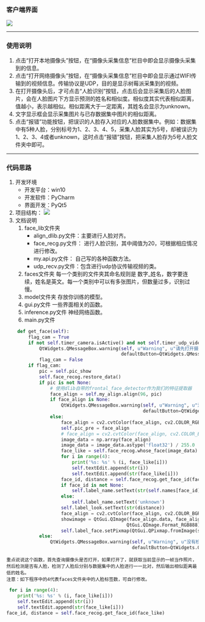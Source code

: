 ### 客户端界面
![](http://ww1.sinaimg.cn/mw690/006IYRZEly1fp331vehs7j30sj0m574b.jpg)
___
### 使用说明
1. 点击“打开本地摄像头”按钮，在“摄像头采集信息”栏目中即会显示摄像头采集到的信息。
2. 点击“打开网络摄像头”按钮，在“摄像头采集信息”栏目中即会显示通过WIFI传输到的视频信息。传输协议是UDP，目的是显示树莓派采集到的视频。
3. 在打开摄像头后，才可点击“人脸识别”按钮，点击后会显示采集后的人脸图片，会在人脸图片下方显示预测的姓名和相似度。相似度其实代表相似距离，值越小，表示越相似。相似距离大于一定距离，其姓名会显示为unknown。
4. 文字显示框会显示采集图片与已存数据集中图片的相似距离。
5. 点击“报错”功能按钮，把误识的人脸存入对应的人脸数据集中。例如：数据集中有5种人脸，分别标号为1、2、3、4、5，采集人脸其实为5号，却被误识为1、2、3、4或者unknown，这时点击“报错”按钮，把采集人脸存为5号人脸文件夹中即可。
___
### 代码思路
1. 开发环境
   * 开发平台：win10
   * 开发软件：PyCharm
   * 界面开发：PyQt5
2. 项目结构：
![](http://ww1.sinaimg.cn/mw690/006IYRZEly1fp344pfejbj30b00dzt95.jpg)
3. 文档说明
    1. face_lib文件夹
        * align_dlib.py文件：主要进行人脸对齐。
        * face_recg.py文件： 进行人脸识别，其中阈值为20，可根据相应情况进行修改。
        * my.api.py文件： 自己写的各种函数方法。
        * udp_recv.py文件：包含进行udp协议传输视频的类。
    2. faces文件夹
        每一个类别的文件夹其命名规则是  数字_姓名，数字要连续，姓名是英文。每一个类别中可以有多张图片，但数量过多，识别过慢。
    3. model文件夹
        存放你训练的模型。
    4. gui.py文件
        一些界面相关的函数。
    5. inference.py文件
        神经网络函数。
    6. main.py文件
```python
    def get_face(self):
        flag_cam = True
        if not self.timer_camera.isActive() and not self.timer_udp_video.isActive():      # 查询摄像头
            QtWidgets.QMessageBox.warning(self, u"Warning", u"请先打开摄像头", buttons=QtWidgets.QMessageBox.Ok,
                                          defaultButton=QtWidgets.QMessageBox.Ok)
            flag_cam = False
        if flag_cam:
            pic = self.pic_show
            self.face_recog.restore_data()
            if pic is not None:
                # 使用dlib自带的frontal_face_detector作为我们的特征提取器
                face_align = self.my_align.align(96, pic)
                if face_align is None:
                    QtWidgets.QMessageBox.warning(self, u"Warning", u"没有检测到人脸", buttons=QtWidgets.QMessageBox.Ok,
                                                  defaultButton=QtWidgets.QMessageBox.Ok)
                else:
                    face_align = cv2.cvtColor(face_align, cv2.COLOR_RGB2BGR)  # 转为BGR图片
                    self.pic_pre = face_align
                    # face_align = cv2.cvtColor(face_align, cv2.COLOR_BGR2RGB)  # 转为RGB图片
                    image_data = np.array(face_align)
                    image_data = image_data.astype('float32') / 255.0
                    face_like = self.face_recog.whose_face(image_data)                    # 识别人脸
                    for i in range(4):
                        print('%s: %s' % (i, face_like[i]))
                        self.textEdit.append(str(i))
                        self.textEdit.append(str(face_like[i]))
                    face_id, distance = self.face_recog.get_face_id(face_like)
                    if face_id is not None:
                        self.label_name.setText(str(self.names[face_id]))
                    else:
                        self.label_name.setText('unknown')
                    self.label_look.setText(str(distance))
                    face_align = cv2.cvtColor(face_align, cv2.COLOR_BGR2RGB)  # 转为RGB图片
                    showimage = QtGui.QImage(face_align.data, face_align.shape[1], face_align.shape[0],
                                            QtGui.QImage.Format_RGB888)
                    self.label_face.setPixmap(QtGui.QPixmap.fromImage(showimage))
            else:
                QtWidgets.QMessageBox.warning(self, u"Warning", u"没有检测到图片", buttons=QtWidgets.QMessageBox.Ok,
                                              defaultButton=QtWidgets.QMessageBox.Ok)
```
    重点说说这个函数，首先查询摄像头是否打开，如果打开了，就获取当前显示的一帧当作照片，然后检测是否有人脸，检测了人脸后分别与数据集中的人脸进行一一比对，然后输出相似距离最低的姓名。
    注意：如下程序中的4代表faces文件夹中的人脸标签数，可自行修改。
```python
 for i in range(4):
    print('%s: %s' % (i, face_like[i]))
    self.textEdit.append(str(i))
    self.textEdit.append(str(face_like[i]))
face_id, distance = self.face_recog.get_face_id(face_like)
```
